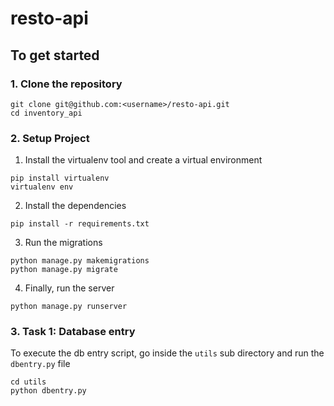 # resto-api
## To get started

### 1. Clone the repository

```
git clone git@github.com:<username>/resto-api.git
cd inventory_api
```

### 2. Setup Project

1. Install the virtualenv tool and create a virtual environment

```
pip install virtualenv
virtualenv env
```

2. Install the dependencies

```
pip install -r requirements.txt
```

3. Run the migrations

```
python manage.py makemigrations
python manage.py migrate
```

4. Finally, run the server

```
python manage.py runserver
```

### 3. Task 1: Database entry

To execute the db entry script, go inside the `utils` sub directory and run the `dbentry.py` file

```
cd utils
python dbentry.py
```

